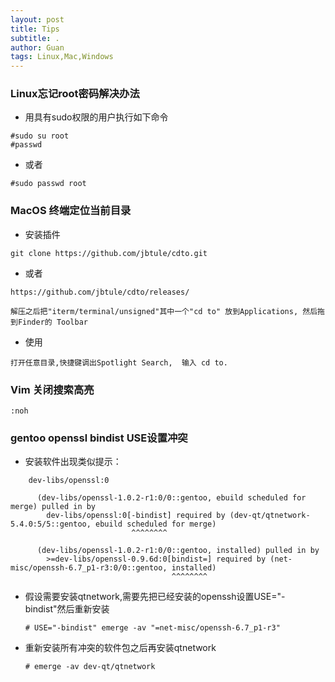 ```yaml
---
layout: post
title: Tips
subtitle: .
author: Guan
tags: Linux,Mac,Windows
---
```


### Linux忘记root密码解决办法
- 用具有sudo权限的用户执行如下命令
```
#sudo su root
#passwd
```
- 或者
```
#sudo passwd root
```

### MacOS 终端定位当前目录
- 安装插件
```
git clone https://github.com/jbtule/cdto.git
```
- 或者 
```
https://github.com/jbtule/cdto/releases/
```

```
解压之后把"iterm/terminal/unsigned"其中一个"cd to" 放到Applications, 然后拖到Finder的 Toolbar
```

- 使用
```
打开任意目录,快捷键调出Spotlight Search,  输入 cd to.
```

### Vim 关闭搜索高亮
`:noh`

### gentoo openssl bindist USE设置冲突
- 安装软件出现类似提示：
```
    dev-libs/openssl:0

      (dev-libs/openssl-1.0.2-r1:0/0::gentoo, ebuild scheduled for merge) pulled in by
        dev-libs/openssl:0[-bindist] required by (dev-qt/qtnetwork-5.4.0:5/5::gentoo, ebuild scheduled for merge)
                           ^^^^^^^^                                                                                                                 

      (dev-libs/openssl-1.0.2-r1:0/0::gentoo, installed) pulled in by
        >=dev-libs/openssl-0.9.6d:0[bindist=] required by (net-misc/openssh-6.7_p1-r3:0/0::gentoo, installed)
                                    ^^^^^^^^          
```
- 假设需要安装qtnetwork,需要先把已经安装的openssh设置USE="-bindist"然后重新安装
    ```
    # USE="-bindist" emerge -av "=net-misc/openssh-6.7_p1-r3"
    ```
- 重新安装所有冲突的软件包之后再安装qtnetwork
    ```
    # emerge -av dev-qt/qtnetwork
    ```
